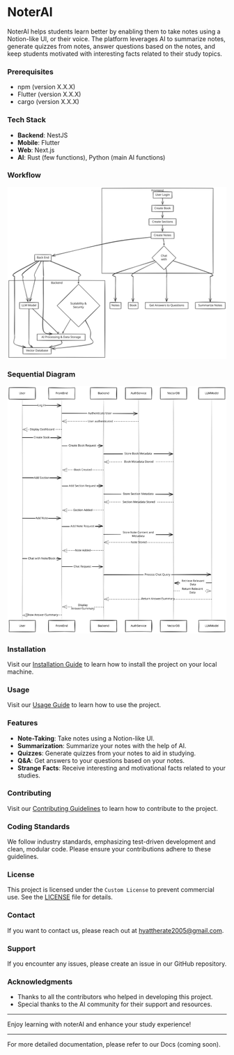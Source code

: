 # NoterAI

NoterAI helps students learn better by enabling them to take notes using a Notion-like UI, or their voice. The platform leverages AI to summarize notes, generate quizzes from notes, answer questions based on the notes, and keep students motivated with interesting facts related to their study topics.

### Prerequisites

- npm (version X.X.X)
- Flutter (version X.X.X)
- cargo (version X.X.X)

### Tech Stack

- **Backend**: NestJS
- **Mobile**: Flutter
- **Web**: Next.js
- **AI**: Rust (few functions), Python (main AI functions)

### Workflow

![Workflow](./assets/workflow.svg)

### Sequential Diagram

![Sequential Diagram](./assets/sequential.svg)

### Installation

Visit our [Installation Guide](INSTALLATION.md) to learn how to install the project on your local machine.

### Usage

Visit our [Usage Guide](USAGE.md) to learn how to use the project.

### Features

- **Note-Taking**: Take notes using a Notion-like UI.
- **Summarization**: Summarize your notes with the help of AI.
- **Quizzes**: Generate quizzes from your notes to aid in studying.
- **Q&A**: Get answers to your questions based on your notes.
- **Strange Facts**: Receive interesting and motivational facts related to your studies.

### Contributing

Visit our [Contributing Guidelines](CONTRIBUTING.md) to learn how to contribute to the project.

### Coding Standards

We follow industry standards, emphasizing test-driven development and clean, modular code. Please ensure your contributions adhere to these guidelines.

### License

This project is licensed under the `Custom License` to prevent commercial use. See the [LICENSE](LICENSE) file for details.

### Contact

If you want to contact us, please reach out at [hyattherate2005@gmail.com](hyattherate2005@gmail.com).

### Support

If you encounter any issues, please create an issue in our GitHub repository.

### Acknowledgments

- Thanks to all the contributors who helped in developing this project.
- Special thanks to the AI community for their support and resources.

---

Enjoy learning with noterAI and enhance your study experience!

---

For more detailed documentation, please refer to our Docs (coming soon).
